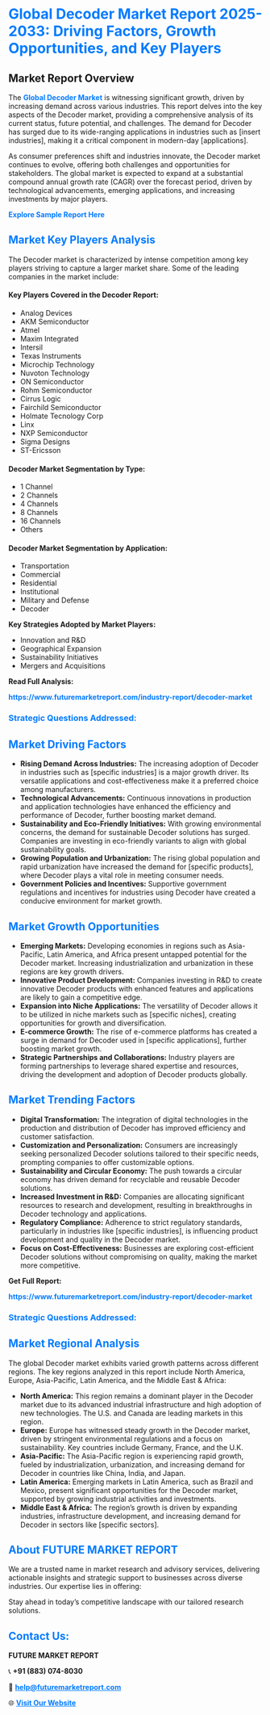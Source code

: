 <h1 style="color: #007BFF;">Global Decoder Market Report 2025-2033: Driving Factors, Growth Opportunities, and Key Players</h1>

<section id="overview">
<h2>Market Report Overview</h2>
<p>The <a href="https://www.futuremarketreport.com/industry-report/decoder-market" style="color: #007BFF; text-decoration: none;"><strong>Global Decoder Market</strong></a> is witnessing significant growth, driven by increasing demand across various industries. This report delves into the key aspects of the Decoder market, providing a comprehensive analysis of its current status, future potential, and challenges. The demand for Decoder has surged due to its wide-ranging applications in industries such as [insert industries], making it a critical component in modern-day [applications].</p>
<p>As consumer preferences shift and industries innovate, the Decoder market continues to evolve, offering both challenges and opportunities for stakeholders. The global market is expected to expand at a substantial compound annual growth rate (CAGR) over the forecast period, driven by technological advancements, emerging applications, and increasing investments by major players.</p>
</section>

<section id="overview">
<p><a href="https://www.futuremarketreport.com/request-sample/reportId=113380" style="color: #007BFF; text-decoration: none;"><strong>Explore Sample Report Here</strong></a></p>
</section>

<section id="key-players">
<h2 style="color: #007BFF;">Market Key Players Analysis</h2>
<p>The Decoder market is characterized by intense competition among key players striving to capture a larger market share. Some of the leading companies in the market include:</p>
<h4>Key Players Covered in the Decoder Report:</h4>
<ul><li>Analog Devices</li><li>AKM Semiconductor</li><li>Atmel</li><li>Maxim Integrated</li><li>Intersil</li><li>Texas Instruments</li><li>Microchip Technology</li><li>Nuvoton Technology</li><li>ON Semiconductor</li><li>Rohm Semiconductor</li><li>Cirrus Logic</li><li>Fairchild Semiconductor</li><li>Holmate Tecnology Corp</li><li>Linx</li><li>NXP Semiconductor</li><li>Sigma Designs</li><li>ST-Ericsson</li></ul>
<h4>Decoder Market Segmentation by Type:</h4>
<ul><li>1 Channel</li><li>2 Channels</li><li>4 Channels</li><li>8 Channels</li><li>16 Channels</li><li>Others</li></ul>

<h4>Decoder Market Segmentation by Application:</h4>
<ul><li>Transportation</li><li>Commercial</li><li>Residential</li><li>Institutional</li><li>Military and Defense</li><li>Decoder</li></ul>
<p><strong>Key Strategies Adopted by Market Players:</strong></p>
<ul>
<li>Innovation and R&D</li>
<li>Geographical Expansion</li>
<li>Sustainability Initiatives</li>
<li>Mergers and Acquisitions</li>
</ul>
</section>

<section>
<p><strong>Read Full Analysis: </strong></p><a href="https://www.futuremarketreport.com/industry-report/decoder-market" style="color: #007BFF; text-decoration: none;"><strong>https://www.futuremarketreport.com/industry-report/decoder-market</strong></a>
<h3 style="color: #007BFF;">Strategic Questions Addressed:</h3>
</section>

<section id="driving-factors">
<h2 style="color: #007BFF;">Market Driving Factors</h2>
<ul>
<li><strong>Rising Demand Across Industries:</strong> The increasing adoption of Decoder in industries such as [specific industries] is a major growth driver. Its versatile applications and cost-effectiveness make it a preferred choice among manufacturers.</li>
<li><strong>Technological Advancements:</strong> Continuous innovations in production and application technologies have enhanced the efficiency and performance of Decoder, further boosting market demand.</li>
<li><strong>Sustainability and Eco-Friendly Initiatives:</strong> With growing environmental concerns, the demand for sustainable Decoder solutions has surged. Companies are investing in eco-friendly variants to align with global sustainability goals.</li>
<li><strong>Growing Population and Urbanization:</strong> The rising global population and rapid urbanization have increased the demand for [specific products], where Decoder plays a vital role in meeting consumer needs.</li>
<li><strong>Government Policies and Incentives:</strong> Supportive government regulations and incentives for industries using Decoder have created a conducive environment for market growth.</li>
</ul>
</section>

<section id="growth-opportunities">
<h2 style="color: #007BFF;">Market Growth Opportunities</h2>
<ul>
<li><strong>Emerging Markets:</strong> Developing economies in regions such as Asia-Pacific, Latin America, and Africa present untapped potential for the Decoder market. Increasing industrialization and urbanization in these regions are key growth drivers.</li>
<li><strong>Innovative Product Development:</strong> Companies investing in R&D to create innovative Decoder products with enhanced features and applications are likely to gain a competitive edge.</li>
<li><strong>Expansion into Niche Applications:</strong> The versatility of Decoder allows it to be utilized in niche markets such as [specific niches], creating opportunities for growth and diversification.</li>
<li><strong>E-commerce Growth:</strong> The rise of e-commerce platforms has created a surge in demand for Decoder used in [specific applications], further boosting market growth.</li>
<li><strong>Strategic Partnerships and Collaborations:</strong> Industry players are forming partnerships to leverage shared expertise and resources, driving the development and adoption of Decoder products globally.</li>
</ul>
</section>

<section id="trending-factors">
<h2 style="color: #007BFF;">Market Trending Factors</h2>
<ul>
<li><strong>Digital Transformation:</strong> The integration of digital technologies in the production and distribution of Decoder has improved efficiency and customer satisfaction.</li>
<li><strong>Customization and Personalization:</strong> Consumers are increasingly seeking personalized Decoder solutions tailored to their specific needs, prompting companies to offer customizable options.</li>
<li><strong>Sustainability and Circular Economy:</strong> The push towards a circular economy has driven demand for recyclable and reusable Decoder solutions.</li>
<li><strong>Increased Investment in R&D:</strong> Companies are allocating significant resources to research and development, resulting in breakthroughs in Decoder technology and applications.</li>
<li><strong>Regulatory Compliance:</strong> Adherence to strict regulatory standards, particularly in industries like [specific industries], is influencing product development and quality in the Decoder market.</li>
<li><strong>Focus on Cost-Effectiveness:</strong> Businesses are exploring cost-efficient Decoder solutions without compromising on quality, making the market more competitive.</li>
</ul>
</section>

<section>
<p><strong>Get Full Report: </strong></p><a href="https://www.futuremarketreport.com/industry-report/decoder-market" style="color: #007BFF; text-decoration: none;"><strong>https://www.futuremarketreport.com/industry-report/decoder-market</strong></a>
<h3 style="color: #007BFF;">Strategic Questions Addressed:</h3>
</section>


<section id="regional-analysis">
<h2 style="color: #007BFF;">Market Regional Analysis</h2>
<p>The global Decoder market exhibits varied growth patterns across different regions. The key regions analyzed in this report include North America, Europe, Asia-Pacific, Latin America, and the Middle East & Africa:</p>
<ul>
<li><strong>North America:</strong> This region remains a dominant player in the Decoder market due to its advanced industrial infrastructure and high adoption of new technologies. The U.S. and Canada are leading markets in this region.</li>
<li><strong>Europe:</strong> Europe has witnessed steady growth in the Decoder market, driven by stringent environmental regulations and a focus on sustainability. Key countries include Germany, France, and the U.K.</li>
<li><strong>Asia-Pacific:</strong> The Asia-Pacific region is experiencing rapid growth, fueled by industrialization, urbanization, and increasing demand for Decoder in countries like China, India, and Japan.</li>
<li><strong>Latin America:</strong> Emerging markets in Latin America, such as Brazil and Mexico, present significant opportunities for the Decoder market, supported by growing industrial activities and investments.</li>
<li><strong>Middle East & Africa:</strong> The region’s growth is driven by expanding industries, infrastructure development, and increasing demand for Decoder in sectors like [specific sectors].</li>
</ul>
</section>

<footer>
<h2 style="color: #007BFF;">About FUTURE MARKET REPORT</h2>
<p>We are a trusted name in market research and advisory services, delivering actionable insights and strategic support to businesses across diverse industries. Our expertise lies in offering:</p>

<p>Stay ahead in today’s competitive landscape with our tailored research solutions.</p>

<h2 style="color: #007BFF;">Contact Us:</h2>
<p><strong>FUTURE MARKET REPORT</strong></p>
<p>📞 <strong>+91 (883) 074-8030</strong></p>
<p>📧 <strong><a href="mailto:help@futuremarketreport.com" style="color: #007BFF;">help@futuremarketreport.com</a></strong></p>
<p>🌐 <strong><a href="https://www.futuremarketreport.com/" style="color: #007BFF;">Visit Our Website</a></strong></p>
</footer>